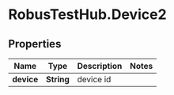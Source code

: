 # RobusTestHub.Device2

## Properties
Name | Type | Description | Notes
------------ | ------------- | ------------- | -------------
**device** | **String** | device id | 



